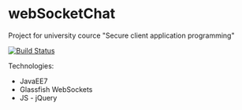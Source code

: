 # webSocketChat
Project for university cource "Secure client application programming"

[![Build Status](https://drone.io/github.com/xSAVIKx/webSocketChat/status.png)](https://drone.io/github.com/xSAVIKx/webSocketChat/latest)
 
Technologies:
* JavaEE7
* Glassfish WebSockets
* JS - jQuery
